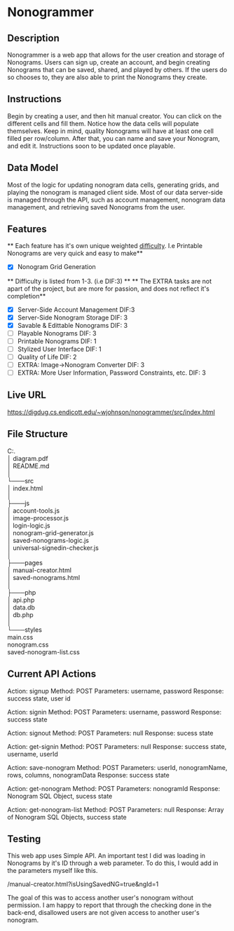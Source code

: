 # Nonogrammer 

## Description 

Nonogrammer is a web app that allows for the user creation and storage of Nonograms. Users can sign up, create an account, and begin creating Nonograms that can be saved, shared, and played by others. If the users do so chooses to, they are also able to print the Nonograms they create. 

## Instructions 

Begin by creating a user, and then hit manual creator. You can click on the different cells and fill them. Notice how the data cells will populate themselves. Keep in mind, quality Nonograms will have at least one cell filled per row/column. After that, you can name and save your Nonogram, and edit it. Instructions soon to be updated once playable.

## Data Model
Most of the logic for updating nonogram data cells, generating grids, and playing the nonogram is managed client side. Most of our data server-side is managed through the API, such as account management, nonogram data management, and retrieving saved Nonograms from the user. 

## Features 
** Each feature has it's own unique weighted <ins>difficulty</ins>. I.e Printable Nonograms are very quick and easy to make**
- [x] Nonogram Grid Generation 

** Difficulty is listed from 1-3. (i.e DIF:3) **
** The EXTRA tasks are not apart of the project, but are more for passion, and does not reflect it's completion** 

- [x] Server-Side Account Management DIF:3 
- [x] Server-Side Nonogram Storage DIF: 3 
- [x] Savable & Edittable Nonograms DIF: 3
- [ ] Playable Nonograms DIF: 3 
- [ ] Printable Nonograms DIF: 1 
- [ ] Stylized User Interface DIF: 1 
- [ ] Quality of Life DIF: 2 
- [ ] EXTRA: Image->Nonogram Converter DIF: 3 
- [ ] EXTRA: More User Information, Password Constraints, etc. DIF: 3 
 
## Live URL 
https://digdug.cs.endicott.edu/~wjohnson/nonogrammer/src/index.html

## File Structure
C:.  
│   diagram.pdf  
│   README.md  
│  
└───src  
    │   index.html  
    │  
    ├───js  
    │       account-tools.js  
    │       image-processor.js  
    │       login-logic.js  
    │       nonogram-grid-generator.js  
    │       saved-nonograms-logic.js  
    │       universal-signedin-checker.js  
    │  
    ├───pages  
    │       manual-creator.html  
    │       saved-nonograms.html  
    │  
    ├───php  
    │       api.php  
    │       data.db  
    │       db.php  
    │  
    └───styles  
            main.css  
            nonogram.css  
            saved-nonogram-list.css  

## Current API Actions  

Action: signup
Method: POST
Parameters: username, password
Response: success state, user id 


Action: signin 
Method: POST
Parameters: username, password
Response: success state 


Action: signout
Method: POST
Parameters: null
Response: sucess state 


Action: get-signin
Method: POST
Parameters: null
Response: success state, username, userId


Action: save-nonogram 
Method: POST 
Parameters: userId, nonogramName, rows, columns, nonogramData
Response: success state 


Action: get-nonogram
Method: POST
Parameters: nonogramId
Response: Nonogram SQL Object, sucess state 


Action: get-nonogram-list
Method: POST
Parameters: null
Response: Array of Nonogram SQL Objects, success state 


## Testing 

This web app uses Simple API. An important test I did was loading in Nonograms by it's ID through a web parameter. To do this, I would add in the parameters myself like this.

/manual-creator.html?isUsingSavedNG=true&ngId=1  

The goal of this was to access another user's nonogram without permission. I am happy to report that through the checking done in the back-end, disallowed users are not given access to another user's nonogram.
